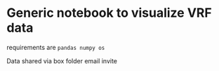 # Generic notebook to visualize VRF data

requirements are 
`
pandas
numpy
os
`

Data shared via box folder email invite